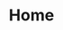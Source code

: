 ---
title: Home

hero_section:
    enable: true
    slides:
        - heading: 'WELCOME TO FIRST CHOICE BUILDERS'
          image: 'images/house-street-view.jpg'
        - heading: 'Building your dreams into reality. Every project, a new success story.'
          image: 'images/house-view.jpg'
        - heading: 'Excellence in every detail. Building upon tradition, driven by innovation.'
          image: 'images/house-inner-view.jpg'

stats_section:
    enable: true
    stats:
        - name: 'Project'
          count: 118
          icon: 'images/house-icon.png'
        - name: 'Client'
          count: 23
          icon: 'images/user-icon.png'
        - name: 'Success'
          count: 118
          icon: 'images/rocket-icon.png'
        - name: 'Award'
          count: 7
          icon: 'images/award-icon.png'

about_section:
    enable: true
    pretitle: "Welcome to First Choice Builders"
    heading: "10 Years of Experience in Industry"
    details: "So glad you’re here. Starting as a small business in Reading, United Kingdom back in 2017 we have big dreams. Our passion for construction means that we provide our customers nothing but the highest quality of products that are guaranteed to meet their needs and keep them satisfied! We offer prepossessing projects at introductory prices with a high standard of finish. Our way of delivering is what makes us to stand out from our competitors and makes us a number one in the industry. With a motivated team, we strive to be the creative minds that bring a smile to your face. That’s why we’re always looking for innovative new ways to get the best to you. We are committed to looking after your project and to make sure that you will be happy with the work at the end of the process.<br><br>First Choice Builders are committed to meeting the highest quality standards without compromising our safety culture."
    button:
      label: Contact Us
      link: /

testimonial_section:
    enable: true
    testimonials:
      - name: "Julian Saich"
        message: "Jon and his team reacted quickly to our requirement for building some concrete block walls, working in challenging conditions on our site. He is honest, hardworking and committed to safely delivering to specification, on time and in budget. I highly recommend Jon and his team. Thank you Jon. Julian Clear Span Buildings Limited."
      - name: "Adam Morris"
        message: "Jon did a great job repointing part of the sidewall of the house, whilst giving useful and genuine advice to avoid unnecessary additional costs. Would highly recommend for his friendly approach"
      - name: "Lina Riches"
        message: "First choice builders has completed our patio leaving us over the moon. They did exactly what was required and more! Jon was professional, courteous, hard working with huge attention to detail but with the personal touch."
      - name: "Tom Smith"
        message: "First choice did a very good job rebuilding an old wall like for like. Got the job done with minimum fuss. Very pleased with work."
      - name: "Sandra Macedo"
        message: "The job was building an additional patio with 2 paths leading up to it. Price quoted was reasonable and job was completed within the time frame quoted. The finish was very professional and matched the existing slabs well. I would not hesitate to recommend this company and use again if needed"
      - name: "Ross Tristem"
        message: "They are excellent. Their work was quick, efficient and timely I recommend Jon and his team without hesitation. Ten out of ten. Dr R Tristem"
      - name: "Elliot Gaitch"
        message: "First choice builders did a fantastic job installing a gravel driveway with brick wall around the edge. Very happy and would definitely recommend."
      - name: "Danielle Anderson"
        message: "First choice builders build our house extension from foundation to roof. Jon is an experienced builder and the quality of work was good."
      - name: "Jan Dugdale"
        message: "First Choice builders did an excellent with the patio area and then did a second job of a grid gravel driveway and another of a new paved pathway - all excellent - very happy."
---